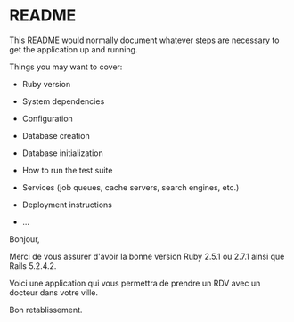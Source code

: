 # README

This README would normally document whatever steps are necessary to get the
application up and running.

Things you may want to cover:

* Ruby version

* System dependencies

* Configuration

* Database creation

* Database initialization

* How to run the test suite

* Services (job queues, cache servers, search engines, etc.)

* Deployment instructions

* ...

Bonjour,

Merci de vous assurer d'avoir la bonne version Ruby 2.5.1 ou 2.7.1 ainsi que Rails 5.2.4.2.

Voici une application qui vous permettra de prendre un RDV avec un docteur dans votre ville.

Bon retablissement.







